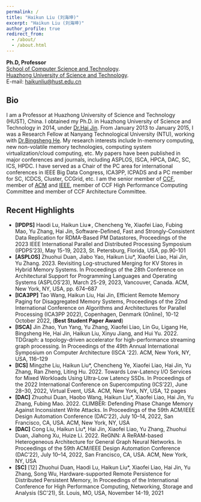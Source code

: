 ```yaml
---
permalink: /
title: "Haikun Liu (刘海坤)"
excerpt: "Haikun Liu (刘海坤)"
author_profile: true
redirect_from: 
  - /about/
  - /about.html
---
```

**Ph.D, Professor**  
[School of Computer Science and Technology](http://cs.hust.edu.cn/).  
[Huazhong University of Science and Technology](https://www.hust.edu.cn/).  
E-mail: haikunliu@hust.edu.cn


Bio
------
I am a Professor at Huazhong University of Science and Technology (HUST), China. I obtained my Ph.D. in Huazhong University of Science and Technology in 2014, under [Dr.Hai Jin](https://scholar.google.com/citations?user=o02W0aEAAAAJ&hl=en&oi=ao). From January 2013 to January 2015, I was a Research Fellow at Nanyang Technological University (NTU), working with [Dr.Bingsheng He](https://www.comp.nus.edu.sg/~hebs/). My research interests include In-memory computing, new non-volatile memory technologies, computing system virtualization/cloud computing, etc. My papers have been published in major conferences and journals, including ASPLOS, ISCA, HPCA, DAC, SC, ICS, HPDC. I have served as a Chair of the PC area for international conferences in IEEE Big Data Congress, ICA3PP, ICPADS and a PC member for SC, ICDCS, Cluster, CCGrid, etc. I am the senior member of [CCF](https://www.ccf.org.cn/), member of [ACM](https://www.acm.org/) and [IEEE](https://www.ieee.org/), member of CCF High Performance Computing Committee and member of CCF Architecture Committee.

Recent Highlights
------
* **\[IPDPS\]** Haodi Lu, Haikun Liu∗, Chencheng Ye, Xiaofei Liao, Fubing Mao, Yu Zhang, Hai Jin, Software-Defined, Fast and Strongly-Consistent Data Replication for RDMA-Based PM Datastores, Proceedings of the 2023 IEEE International Parallel and Distributed Processing Symposium (IPDPS’23), May 15-19, 2023, St. Petersburg, Florida, USA, pp.90-101  
* **\[ASPLOS\]** Zhuohui Duan, Jiabo Yao, Haikun Liu*, Xiaofei Liao, Hai Jin, Yu Zhang. 2023. Revisiting Log-structured Merging for KV Stores in Hybrid Memory Systems. In Proceedings of the 28th Conference on Architectural Support for Programming Languages and Operating Systems (ASPLOS’23), March 25-29, 2023, Vancouver, Canada. ACM, New York, NY, USA, pp. 674–687    
* **\[ICA3PP\]** Tao Wang, Haikun Liu, Hai Jin, Efficient Remote Memory Paging for Disaggregated Memory Systems, Proceedings of the 22nd International Conference on Algorithms and Architectures for Parallel Processing (ICA3PP 2022), Copenhagen, Denmark (Online), 10-12 October 2022, (**Best Student Paper Award**)  
* **\[ISCA\]** Jin Zhao, Yun Yang, Yu Zhang, Xiaofei Liao, Lin Gu, Ligang He, Bingsheng He, Hai Jin, Haikun Liu, Xinyu Jiang, and Hui Yu. 2022. TDGraph: a topology-driven accelerator for high-performance streaming graph processing. In Proceedings of the 49th Annual International Symposium on Computer Architecture (ISCA '22). ACM, New York, NY, USA, 116–129  
* **\[ICS\]** Mingzhe Liu, Haikun Liu*, Chencheng Ye, Xiaofei Liao, Hai Jin, Yu Zhang, Ran Zheng, Liting Hu. 2022. Towards Low-Latency I/O Services for Mixed Workloads Using Ultra-Low Latency SSDs. In Proceedings of the 2022 International Conference on Supercomputing (ICS’22), June 28–30, 2022, Virtual Event, USA. ACM, New York, NY, USA, 12 pages  
* **\[DAC\]** Zhuohui Duan, Haobo Wang, Haikun Liu*, Xiaofei Liao, Hai Jin, Yu Zhang, Fubing Mao. 2022. CLIMBER: Defending Phase Change Memory Against Inconsistent Write Attacks. In Proceedings of the 59th ACM/IEEE Design Automation Conference (DAC’22), July 10–14, 2022, San Francisco, CA, USA. ACM, New York, NY, USA  
* **\[DAC\]** Cong Liu, Haikun Liu*, Hai Jin, Xiaofei Liao, Yu Zhang, Zhuohui Duan, Jiahong Xu, Huize Li. 2022. ReGNN: A ReRAM-based Heterogeneous Architecture for General Graph Neural Networks. In Proceedings of the 59th ACM/IEEE Design Automation Conference (DAC’22), July 10–14, 2022, San Francisco, CA, USA. ACM, New York, NY, USA  
* **\[SC\]** [12]	Zhuohui Duan, Haodi Lu, Haikun Liu*, Xiaofei Liao, Hai Jin, Yu Zhang, Song Wu, Hardware-supported Remote Persistence for Distributed Persistent Memory, In Proceedings of the International Conference for High Performance Computing, Networking, Storage and Analysis (SC'21), St. Louis, MO, USA, November 14-19, 2021  
